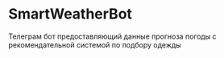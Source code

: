 # SmartWeatherBot
Телеграм бот предоставляющий данные прогноза погоды c рекомендательной системой по подбору одежды

